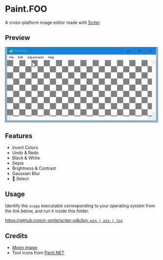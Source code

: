 # Paint.FOO

A cross-platform image editor made with [Sciter](https://sciter.com).

## Preview

![preview](preview.gif)

## Features

- Invert Colors
- Undo & Redo
- Black & White
- Sepia
- Brightness & Contrast
- Gaussian Blur
- :construction: Select

## Usage

Identify the `scapp` executable corresponding to your operating system from the link below, and run it inside this folder.

[https://github.com/c-smile/sciter-sdk/bin. `win | osx | lnx`](https://github.com/c-smile/sciter-sdk)

## Credits

- [Moon image](https://www.freeiconspng.com/img/44682)
- Tool icons from [Paint.NET](https://www.getpaint.net/doc/latest/ToolsWindow.html)